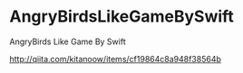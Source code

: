 AngryBirdsLikeGameBySwift
=========================

AngryBirds Like Game By Swift

http://qiita.com/kitanoow/items/cf19864c8a948f38564b
